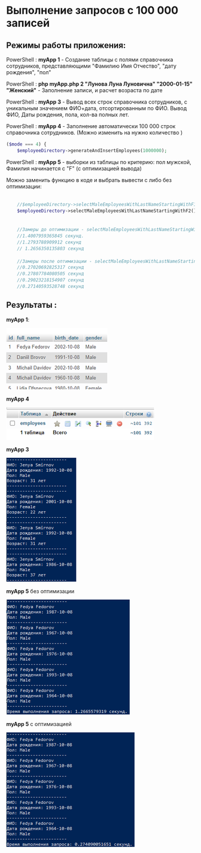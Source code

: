 
# Выполнение запросов с 100 000 записей

## Режимы работы приложения:

PowerShell : **myApp 1** - Создание таблицы с полями справочника сотрудников, представляющими "Фамилию Имя Отчество", "дату рождения", "пол"

PowerShell : **php myApp.php 2 "Лунова Луна Луновична" "2000-01-15" "Женский"** - Заполнение записи, и расчет возраста по дате

PowerShell : **myApp 3** - Вывод всех строк справочника сотрудников, с уникальным значением ФИО+дата, отсортированным по ФИО. Вывод ФИО, Даты рождения, пола, кол-ва полных лет.

PowerShell : **myApp 4** - Заполнение автоматически 100 000 строк справочника сотрудников. (Можно изменить на нужно количество )

```php
($mode === 4) {
    $employeeDirectory->generateAndInsertEmployees(1000000);
```

PowerShell : **myApp 5** - выборки из таблицы по критерию: пол мужской, Фамилия начинается с "F" (с оптимизацией вывода)


Можно заменить функцию в коде и выбрать вывести с либо без оптимизации: 

```php

    //$employeeDirectory->selectMaleEmployeesWithLastNameStartingWithF1();
    $employeeDirectory->selectMaleEmployeesWithLastNameStartingWithF2();


    //Замеры до оптимизации - selectMaleEmployeesWithLastNameStartingWithF1
    //1.4007959365845 секунд.
    //1.2793788909912 секунд
    // 1.2656350135803 секунд

    //Замеры после оптимизации - selectMaleEmployeesWithLastNameStartingWithF2
    //0.27020692825317 секунд
    //0.27807784080505 секунд
    //0.29023218154907 секунд
    //0.27140593528748 секунд

```


## Результаты :

**myApp 1**:

![result](https://github.com/Evireol/PTMK/blob/main/pngForReadme/result%201.png)

**myApp 4**

![result](https://github.com/Evireol/PTMK/blob/main/pngForReadme/result%204.png)

**myApp 3**

![result](https://github.com/Evireol/PTMK/blob/main/pngForReadme/result%203.png)

**myApp 5** без оптимизации

![result](https://github.com/Evireol/PTMK/blob/main/pngForReadme/result5-1.png)

**myApp 5** с оптимизацией

![result](https://github.com/Evireol/PTMK/blob/main/pngForReadme/result5-2.png)

